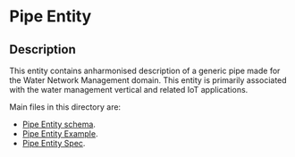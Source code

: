 # Pipe Entity

## Description
This entity contains anharmonised description of a generic pipe made for the Water Network Management domain. This entity is primarily associated with the water management vertical and related IoT applications.

Main files in this directory are:

-   [Pipe Entity schema](schema.json).
-   [Pipe Entity Example](example-normalized-ld).
-   [Pipe Entity Spec](doc/spec.md).